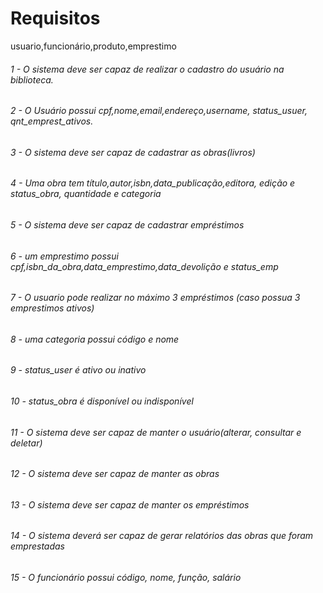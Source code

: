 # Requisitos

usuario,funcionário,produto,emprestimo

###### 1 - O sistema deve ser capaz de realizar o cadastro do usuário na biblioteca.
###### 2 - O Usuário possui cpf,nome,email,endereço,username, status_usuer, qnt_emprest_ativos.
###### 3 - O sistema deve ser capaz de cadastrar as obras(livros)
###### 4 - Uma obra tem título,autor,isbn,data_publicação,editora, edição e status_obra, quantidade e categoria
###### 5 - O sistema deve ser capaz de cadastrar empréstimos
###### 6 - um emprestimo possui cpf,isbn_da_obra,data_emprestimo,data_devolição e status_emp
###### 7 - O usuario pode  realizar no máximo 3 empréstimos (caso possua 3 emprestimos ativos)
###### 8 - uma categoria possui código e nome
###### 9 - status_user é ativo ou inativo 
###### 10 - status_obra é disponível ou indisponível
###### 11 - O sistema deve ser capaz de manter o usuário(alterar, consultar e deletar)
###### 12 - O sistema deve ser capaz de manter as obras
###### 13 - O sistema deve ser capaz de manter os empréstimos
###### 14 - O sistema deverá ser capaz de gerar relatórios das obras que foram emprestadas
###### 15 - O funcionário possui código, nome, função, salário 
